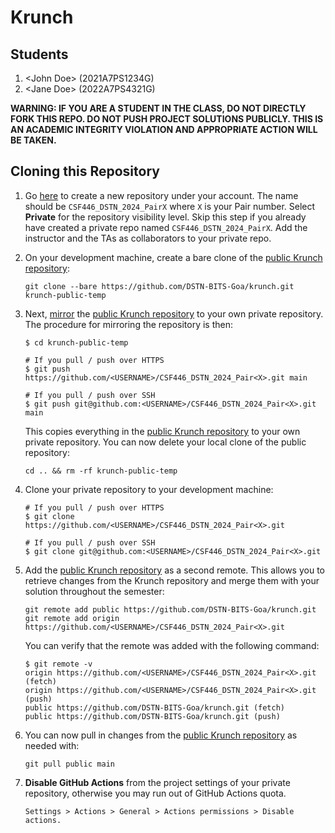 # Krunch

## Students

1. \<John Doe\> (2021A7PS1234G)
2. \<Jane Doe\> (2022A7PS4321G)

**WARNING: IF YOU ARE A STUDENT IN THE CLASS, DO NOT DIRECTLY FORK THIS REPO. DO NOT PUSH PROJECT SOLUTIONS PUBLICLY. THIS IS AN ACADEMIC INTEGRITY VIOLATION AND APPROPRIATE ACTION WILL BE TAKEN.**

## Cloning this Repository

1. Go [here](https://github.com/new) to create a new repository under your account. The name should be `CSF446_DSTN_2024_PairX` where `X` is your Pair number. Select **Private** for the repository visibility level. Skip this step if you already have created a private repo named `CSF446_DSTN_2024_PairX`. Add the instructor and the TAs as collaborators to your private repo.

2. On your development machine, create a bare clone of the [public Krunch repository](https://github.com/DSTN-BITS-Goa/krunch):

   ```console
   git clone --bare https://github.com/DSTN-BITS-Goa/krunch.git krunch-public-temp
   ```

3. Next, [mirror](https://git-scm.com/docs/git-push#Documentation/git-push.txt---mirror) the [public Krunch repository](https://github.com/DSTN-BITS-Goa/krunch) to your own private repository. The procedure for mirroring the repository is then:

   ```console
   $ cd krunch-public-temp

   # If you pull / push over HTTPS
   $ git push https://github.com/<USERNAME>/CSF446_DSTN_2024_Pair<X>.git main

   # If you pull / push over SSH
   $ git push git@github.com:<USERNAME>/CSF446_DSTN_2024_Pair<X>.git main
   ```

   This copies everything in the [public Krunch repository](https://github.com/DSTN-BITS-Goa/krunch) to your own private repository. You can now delete your local clone of the public repository:

   ```console
   cd .. && rm -rf krunch-public-temp
   ```

4. Clone your private repository to your development machine:

   ```console
   # If you pull / push over HTTPS
   $ git clone https://github.com/<USERNAME>/CSF446_DSTN_2024_Pair<X>.git

   # If you pull / push over SSH
   $ git clone git@github.com:<USERNAME>/CSF446_DSTN_2024_Pair<X>.git
   ```

5. Add the [public Krunch repository](https://github.com/DSTN-BITS-Goa/krunch) as a second remote. This allows you to retrieve changes from the Krunch repository and merge them with your solution throughout the semester:

   ```console
   git remote add public https://github.com/DSTN-BITS-Goa/krunch.git
   git remote add origin https://github.com/<USERNAME>/CSF446_DSTN_2024_Pair<X>.git
   ```

   You can verify that the remote was added with the following command:

   ```console
   $ git remote -v
   origin https://github.com/<USERNAME>/CSF446_DSTN_2024_Pair<X>.git (fetch)
   origin https://github.com/<USERNAME>/CSF446_DSTN_2024_Pair<X>.git (push)
   public https://github.com/DSTN-BITS-Goa/krunch.git (fetch)
   public https://github.com/DSTN-BITS-Goa/krunch.git (push)
   ```

6. You can now pull in changes from the [public Krunch repository](https://github.com/DSTN-BITS-Goa/krunch) as needed with:

   ```console
   git pull public main
   ```

7. **Disable GitHub Actions** from the project settings of your private repository, otherwise you may run out of GitHub Actions quota.

   ```text
   Settings > Actions > General > Actions permissions > Disable actions.
   ```
